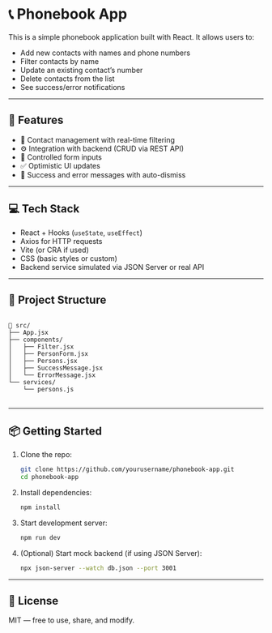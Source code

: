 # 📞 Phonebook App

This is a simple phonebook application built with React. It allows users to:

- Add new contacts with names and phone numbers
- Filter contacts by name
- Update an existing contact’s number
- Delete contacts from the list
- See success/error notifications

---

## 🚀 Features

- 📇 Contact management with real-time filtering
- ⚙️ Integration with backend (CRUD via REST API)
- 🧠 Controlled form inputs
- ✅ Optimistic UI updates
- 🔔 Success and error messages with auto-dismiss

---

## 💻 Tech Stack

- React + Hooks (`useState`, `useEffect`)
- Axios for HTTP requests
- Vite (or CRA if used)
- CSS (basic styles or custom)
- Backend service simulated via JSON Server or real API

---

## 📁 Project Structure

<pre>
<code>
📁 src/
├── App.jsx
├── components/
│   ├── Filter.jsx
│   ├── PersonForm.jsx
│   ├── Persons.jsx
│   ├── SuccessMessage.jsx
│   └── ErrorMessage.jsx
└── services/
    └── persons.js
</code>
</pre>

---

## 📦 Getting Started

1. Clone the repo:

   ```bash
   git clone https://github.com/yourusername/phonebook-app.git
   cd phonebook-app
   ```

2. Install dependencies:

   ```bash
   npm install
   ```

3. Start development server:

   ```bash
   npm run dev
   ```

4. (Optional) Start mock backend (if using JSON Server):
   ```bash
   npx json-server --watch db.json --port 3001
   ```

---

## 📜 License

MIT — free to use, share, and modify.
